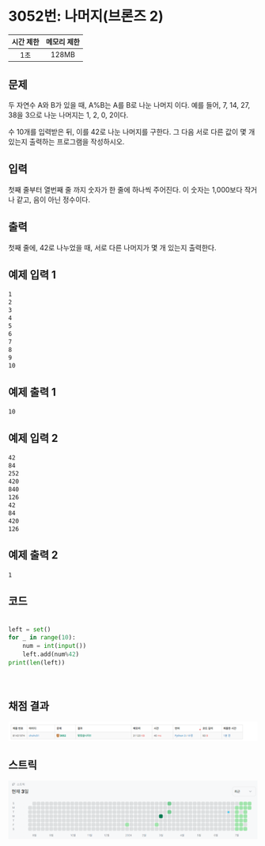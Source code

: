 # 3052번: 나머지(브론즈 2)
| 시간 제한 | 메모리 제한 |
|:-----:|:------:|
|  1초   | 128MB  |

## 문제
두 자연수 A와 B가 있을 때, A%B는 A를 B로 나눈 나머지 이다. 예를 들어, 7, 14, 27, 38을 3으로 나눈 나머지는 1, 2, 0, 2이다. 

수 10개를 입력받은 뒤, 이를 42로 나눈 나머지를 구한다. 그 다음 서로 다른 값이 몇 개 있는지 출력하는 프로그램을 작성하시오.

## 입력
첫째 줄부터 열번째 줄 까지 숫자가 한 줄에 하나씩 주어진다. 이 숫자는 1,000보다 작거나 같고, 음이 아닌 정수이다.

## 출력
첫째 줄에, 42로 나누었을 때, 서로 다른 나머지가 몇 개 있는지 출력한다.

## 예제 입력 1
```text
1
2
3
4
5
6
7
8
9
10
```
## 예제 출력 1
```text
10
```

## 예제 입력 2
```text
42
84
252
420
840
126
42
84
420
126
```
## 예제 출력 2
```text
1
```

## 코드
```python

left = set()
for _ in range(10):
    num = int(input())
    left.add(num%42)
print(len(left))

        
```


## 채점 결과
![image](result.png)

## 스트릭
![image](streak.png)